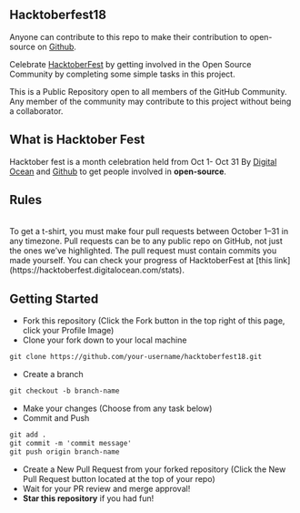 ## Hacktoberfest18
 Anyone can contribute to this repo to make their contribution to open-source on <a href="https://github.com/">Github</a>.<br>
 
 Celebrate [HacktoberFest](https://hacktoberfest.digitalocean.com/) by getting involved in the Open Source Community by completing some simple tasks in this project.<br>
 
 This is a Public Repository open to all members of the GitHub Community. Any member of the community may contribute to this project without being a collaborator.
 
## What is Hacktober Fest

 Hacktober fest is a month celebration held from Oct 1- Oct 31 By <a href="https://hacktoberfest.digitalocean.com/">Digital Ocean</a> and <a href="https://github.com/">Github</a> to get people involved in <strong>open-source</strong>.
<h2>Rules</h2><br>
 To get a t-shirt, you must make four pull requests between October 1–31 in any timezone. Pull requests can be to any public repo on GitHub, not just the ones we’ve highlighted. The pull request must contain commits you made yourself.
You can check your progress of HacktoberFest at [this link](https://hacktoberfest.digitalocean.com/stats).

## Getting Started

* Fork this repository (Click the Fork button in the top right of this page, click your Profile Image)
* Clone your fork down to your local machine
```markdown
git clone https://github.com/your-username/hacktoberfest18.git
```
* Create a branch
```markdown
git checkout -b branch-name
```
* Make your changes (Choose from any task below)
* Commit and Push
```markdown
git add .
git commit -m 'commit message'
git push origin branch-name
```
* Create a New Pull Request from your forked repository (Click the New Pull Request button located at the top of your repo)
* Wait for your PR review and merge approval!
* __Star this repository__ if you had fun!


